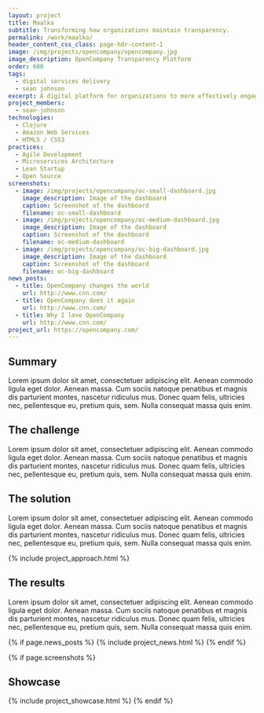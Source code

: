 ```yaml
---
layout: project
title: Maalka
subtitle: Transforming how organizations maintain transparency.  
permalink: /work/maalka/
header_content_css_class: page-hdr-content-1
image: /img/projects/opencompany/opencompany.jpg
image_description: OpenCompany Transparency Platform
order: 600
tags:
  - digital services delivery
  - sean johnson
excerpt: A digital platform for organizations to more effectively engage employees and other stakeholders through transparency.
project_members:
  - sean-johnson
technologies:
  - Clojure
  - Amazon Web Services
  - HTML5 / CSS3
practices:
  - Agile Development
  - Microservices Architecture
  - Lean Startup
  - Open Source
screenshots:
  - image: /img/projects/opencompany/oc-small-dashboard.jpg
    image_description: Image of the dashboard
    caption: Screenshot of the dashboard
    filename: oc-small-dashboard
  - image: /img/projects/opencompany/oc-medium-dashboard.jpg
    image_description: Image of the dashboard
    caption: Screenshot of the dashboard
    filename: oc-medium-dashboard
  - image: /img/projects/opencompany/oc-big-dashboard.jpg
    image_description: Image of the dashboard
    caption: Screenshot of the dashboard
    filename: oc-big-dashboard
news_posts:
  - title: OpenCompany changes the world
    url: http://www.cnn.com/
  - title: OpenCompany does it again
    url: http://www.cnn.com/
  - title: Why I love OpenCompany
    url: http://www.cnn.com/
project_url: https://opencompany.com/
---
```


<h2 class="sr-only">Summary</h2>

Lorem ipsum dolor sit amet, consectetuer adipiscing elit. Aenean commodo ligula eget dolor. Aenean massa. Cum sociis natoque penatibus et magnis dis parturient montes, nascetur ridiculus mus. Donec quam felis, ultricies nec, pellentesque eu, pretium quis, sem. Nulla consequat massa quis enim.

## The challenge

Lorem ipsum dolor sit amet, consectetuer adipiscing elit. Aenean commodo ligula eget dolor. Aenean massa. Cum sociis natoque penatibus et magnis dis parturient montes, nascetur ridiculus mus. Donec quam felis, ultricies nec, pellentesque eu, pretium quis, sem. Nulla consequat massa quis enim.

## The solution

Lorem ipsum dolor sit amet, consectetuer adipiscing elit. Aenean commodo ligula eget dolor. Aenean massa. Cum sociis natoque penatibus et magnis dis parturient montes, nascetur ridiculus mus. Donec quam felis, ultricies nec, pellentesque eu, pretium quis, sem. Nulla consequat massa quis enim.

{% include project_approach.html %}

## The results

Lorem ipsum dolor sit amet, consectetuer adipiscing elit. Aenean commodo ligula eget dolor. Aenean massa. Cum sociis natoque penatibus et magnis dis parturient montes, nascetur ridiculus mus. Donec quam felis, ultricies nec, pellentesque eu, pretium quis, sem. Nulla consequat massa quis enim.

{% if page.news_posts %}
  {% include project_news.html %}
{% endif %}

{% if page.screenshots %}
## Showcase
  {% include project_showcase.html %}
{% endif %}
